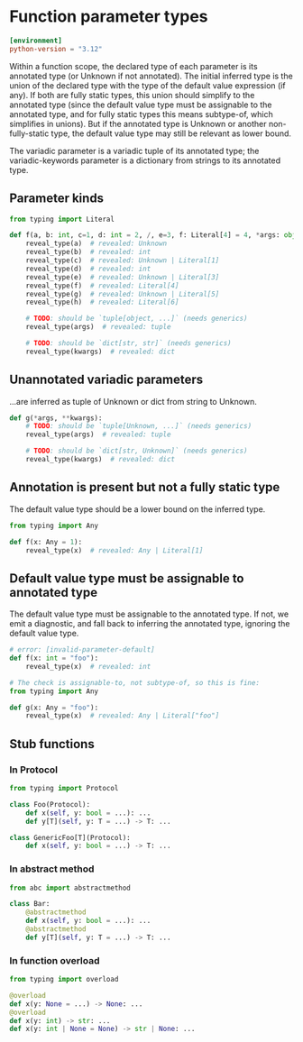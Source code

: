 # Function parameter types

```toml
[environment]
python-version = "3.12"
```

Within a function scope, the declared type of each parameter is its annotated type (or Unknown if
not annotated). The initial inferred type is the union of the declared type with the type of the
default value expression (if any). If both are fully static types, this union should simplify to the
annotated type (since the default value type must be assignable to the annotated type, and for fully
static types this means subtype-of, which simplifies in unions). But if the annotated type is
Unknown or another non-fully-static type, the default value type may still be relevant as lower
bound.

The variadic parameter is a variadic tuple of its annotated type; the variadic-keywords parameter is
a dictionary from strings to its annotated type.

## Parameter kinds

```py
from typing import Literal

def f(a, b: int, c=1, d: int = 2, /, e=3, f: Literal[4] = 4, *args: object, g=5, h: Literal[6] = 6, **kwargs: str):
    reveal_type(a)  # revealed: Unknown
    reveal_type(b)  # revealed: int
    reveal_type(c)  # revealed: Unknown | Literal[1]
    reveal_type(d)  # revealed: int
    reveal_type(e)  # revealed: Unknown | Literal[3]
    reveal_type(f)  # revealed: Literal[4]
    reveal_type(g)  # revealed: Unknown | Literal[5]
    reveal_type(h)  # revealed: Literal[6]

    # TODO: should be `tuple[object, ...]` (needs generics)
    reveal_type(args)  # revealed: tuple

    # TODO: should be `dict[str, str]` (needs generics)
    reveal_type(kwargs)  # revealed: dict
```

## Unannotated variadic parameters

...are inferred as tuple of Unknown or dict from string to Unknown.

```py
def g(*args, **kwargs):
    # TODO: should be `tuple[Unknown, ...]` (needs generics)
    reveal_type(args)  # revealed: tuple

    # TODO: should be `dict[str, Unknown]` (needs generics)
    reveal_type(kwargs)  # revealed: dict
```

## Annotation is present but not a fully static type

The default value type should be a lower bound on the inferred type.

```py
from typing import Any

def f(x: Any = 1):
    reveal_type(x)  # revealed: Any | Literal[1]
```

## Default value type must be assignable to annotated type

The default value type must be assignable to the annotated type. If not, we emit a diagnostic, and
fall back to inferring the annotated type, ignoring the default value type.

```py
# error: [invalid-parameter-default]
def f(x: int = "foo"):
    reveal_type(x)  # revealed: int

# The check is assignable-to, not subtype-of, so this is fine:
from typing import Any

def g(x: Any = "foo"):
    reveal_type(x)  # revealed: Any | Literal["foo"]
```

## Stub functions

### In Protocol

```py
from typing import Protocol

class Foo(Protocol):
    def x(self, y: bool = ...): ...
    def y[T](self, y: T = ...) -> T: ...

class GenericFoo[T](Protocol):
    def x(self, y: bool = ...) -> T: ...
```

### In abstract method

```py
from abc import abstractmethod

class Bar:
    @abstractmethod
    def x(self, y: bool = ...): ...
    @abstractmethod
    def y[T](self, y: T = ...) -> T: ...
```

### In function overload

```py
from typing import overload

@overload
def x(y: None = ...) -> None: ...
@overload
def x(y: int) -> str: ...
def x(y: int | None = None) -> str | None: ...
```
